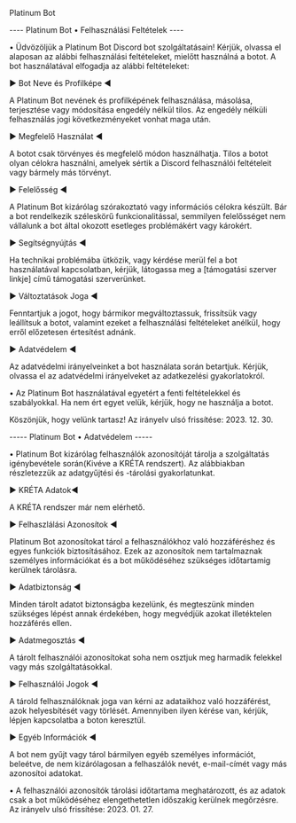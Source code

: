 Platinum Bot

---- Platinum Bot • Felhasználási Feltételek ----


• Üdvözöljük a Platinum Bot Discord bot szolgáltatásain! Kérjük, olvassa el alaposan az alábbi felhasználási feltételeket, mielőtt használná a botot.
A bot használatával elfogadja az alábbi feltételeket:

▶ Bot Neve és Profilképe ◀

A Platinum Bot nevének és profilképének felhasználása, másolása, terjesztése vagy módosítása engedély nélkül tilos.
Az engedély nélküli felhasználás jogi következményeket vonhat maga után.

▶ Megfelelő Használat ◀

A botot csak törvényes és megfelelő módon használhatja. Tilos a botot olyan célokra használni, amelyek sértik a Discord felhasználói feltételeit vagy bármely más törvényt.

▶ Felelősség ◀

A Platinum Bot kizárólag szórakoztató vagy információs célokra készült. Bár a bot rendelkezik széleskörű funkcionalitással, semmilyen felelősséget nem vállalunk a bot által okozott esetleges problémákért vagy károkért.

▶ Segítségnyújtás ◀

Ha technikai problémába ütközik, vagy kérdése merül fel a bot használatával kapcsolatban, kérjük, látogassa meg a [támogatási szerver linkje] című támogatási szerverünket.

▶ Változtatások Joga ◀

Fenntartjuk a jogot, hogy bármikor megváltoztassuk, frissítsük vagy leállítsuk a botot, valamint ezeket a felhasználási feltételeket anélkül, hogy erről előzetesen értesítést adnánk.

▶ Adatvédelem ◀

Az adatvédelmi irányelveinket a bot használata során betartjuk. Kérjük, olvassa el az adatvédelmi irányelveket az adatkezelési gyakorlatokról.

• Az Platinum Bot használatával egyetért a fenti feltételekkel és szabályokkal. Ha nem ért egyet velük, kérjük, hogy ne használja a botot.

Köszönjük, hogy velünk tartasz!
Az irányelv ulsó frissítése: 2023. 12. 30.



----- Platinum Bot • Adatvédelem -----


• Platinum Bot kizárólag felhasználók azonosítóját tárolja a szolgáltatás igénybevétele során(Kivéve a KRÉTA rendszert).
Az alábbiakban részletezzük az adatgyűjtési és -tárolási gyakorlatunkat.

▶ KRÉTA Adatok◀

A KRÉTA rendszer már nem elérhető.

▶ Felhaszlálási Azonosítok ◀

Platinum Bot azonosítokat tárol a felhasználókhoz való hozzáféréshez és egyes funkciók biztosításához. Ezek az azonosítok nem tartalmaznak személyes információkat és a bot működéséhez szükséges időtartamig kerülnek tárolásra.

▶ Adatbiztonság ◀

Minden tárolt adatot biztonságba kezelünk, és megteszünk minden szükséges lépést annak érdekében, hogy megvédjük azokat illetéktelen hozzáférés ellen.

▶ Adatmegosztás ◀

A tárolt felhasználói azonosítokat soha nem osztjuk meg harmadik felekkel vagy más szolgáltatásokkal.

▶ Felhasználói Jogok ◀

A tárold felhasználóknak joga van kérni az adataikhoz való hozzáférést, azok helyesbítését vagy törlését. Amennyiben ilyen kérése van, kérjük, lépjen kapcsolatba a boton keresztül.

▶ Egyéb Információk ◀

A bot nem gyűjt vagy tárol bármilyen egyéb személyes információt, beleétve, de nem kizárólagosan a felhaszálók nevét, e-mail-címét vagy más azonosítoi adatokat.

• A felhasználói azonosítók tárolási időtartama meghatározott, és az adatok csak a bot működéséhez elengethetetlen időszakig kerülnek megőrzésre.
Az irányelv ulsó frissítése: 2023. 01. 27.

